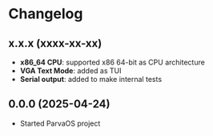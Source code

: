 # Changelog

## x.x.x (xxxx-xx-xx)
- **x86_64 CPU**: supported x86 64-bit as CPU architecture
- **VGA Text Mode**: added as TUI
- **Serial output**: added to make internal tests

## 0.0.0 (2025-04-24)
- Started ParvaOS project